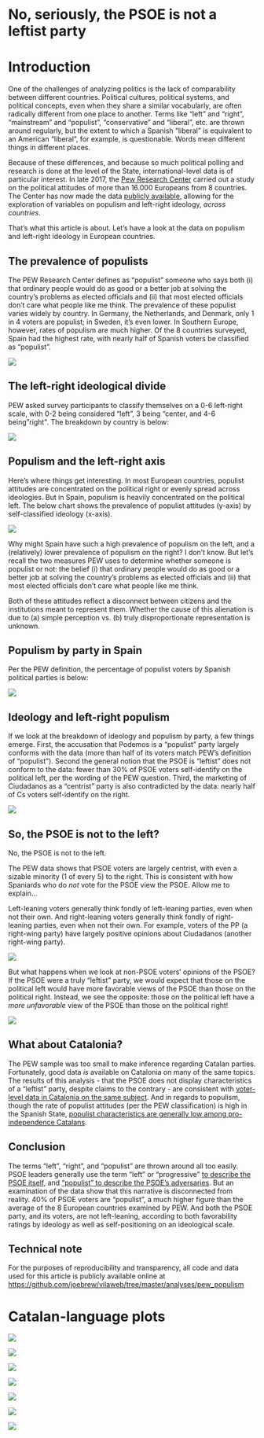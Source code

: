 No, seriously, the PSOE is not a leftist party
================

# Introduction

One of the challenges of analyzing politics is the lack of comparability
between different countries. Political cultures, political systems, and
political concepts, even when they share a similar vocabularly, are
often radically different from one place to another. Terms like “left”
and “right”, “mainstream” and “populist”, “conservative” and “liberal”,
etc. are thrown around regularly, but the extent to which a Spanish
“liberal” is equivalent to an American “liberal”, for example, is
questionable. Words mean different things in different places.

Because of these differences, and because so much political polling and
research is done at the level of the State, international-level data is
of particular interest. In late 2017, the [Pew Research
Center](https://www.pewresearch.org/global/2018/07/12/in-western-europe-populist-parties-tap-anti-establishment-frustration-but-have-little-appeal-across-ideological-divide/)
carried out a study on the political attitudes of more than 16.000
Europeans from 8 countries. The Center has now made the data [publicly
available](https://www.pewresearch.org/download-datasets/), allowing for
the exploration of variables on populism and left-right ideology,
*across countries*.

That’s what this article is about. Let’s have a look at the data on
populism and left-right ideology in European countries.

## The prevalence of populists

The PEW Research Center defines as “populist” someone who says both (i)
that ordinary people would do as good or a better job at solving the
country’s problems as elected officials and (ii) that most elected
officials don’t care what people like me think. The prevalence of these
populist varies widely by country. In Germany, the Netherlands, and
Denmark, only 1 in 4 voters are populist; in Sweden, it’s even lower. In
Southern Europe, however, rates of populism are much higher. Of the 8
countries surveyed, Spain had the highest rate, with nearly half of
Spanish voters be classified as “populist”.

![](figures/unnamed-chunk-2-1.png)<!-- -->

## The left-right ideological divide

PEW asked survey participants to classify themselves on a 0-6 left-right
scale, with 0-2 being considered “left”, 3 being “center, and 4-6
being”right". The breakdown by country is below:

![](figures/unnamed-chunk-3-1.png)<!-- -->

## Populism and the left-right axis

Here’s where things get interesting. In most European countries,
populist attitudes are concentrated on the political right or evenly
spread across ideologies. But in Spain, populism is heavily concentrated
on the political left. The below chart shows the prevalence of populist
attitudes (y-axis) by self-classified ideology (x-axis).

![](figures/unnamed-chunk-4-1.png)<!-- -->

Why might Spain have such a high prevalence of populism on the left, and
a (relatively) lower prevalence of populism on the right? I don’t know.
But let’s recall the two measures PEW uses to determine whether someone
is populist or not: the belief (i) that ordinary people would do as good
or a better job at solving the country’s problems as elected officials
and (ii) that most elected officials don’t care what people like me
think.

Both of these attitudes reflect a disconnect between citizens and the
institutions meant to represent them. Whether the cause of this
alienation is due to (a) simple perception vs. (b) truly
disproportionate representation is unknown.

## Populism by party in Spain

Per the PEW definition, the percentage of populist voters by Spanish
political parties is below:

![](figures/unnamed-chunk-5-1.png)<!-- -->

## Ideology and left-right populism

If we look at the breakdown of ideology and populism by party, a few
things emerge. First, the accusation that Podemos is a “populist” party
largely conforms with the data (more than half of its voters match PEW’s
definition of “populist”). Second the general notion that the PSOE is
“leftist” does not conform to the data: fewer than 30% of PSOE voters
self-identify on the political left, per the wording of the PEW
question. Third, the marketing of Ciudadanos as a “centrist” party is
also contradicted by the data: nearly half of Cs voters self-identify on
the right.

![](figures/unnamed-chunk-6-1.png)<!-- -->

## So, the PSOE is not to the left?

No, the PSOE is not to the left.

The PEW data shows that PSOE voters are largely centrist, with even a
sizable minority (1 of every 5) to the right. This is consistent with
how Spaniards who do *not* vote for the PSOE view the PSOE. Allow me to
explain…

Left-leaning voters generally think fondly of left-leaning parties, even
when not their own. And right-leaning voters generally think fondly of
right-leaning parties, even when not their own. For example, voters of
the PP (a right-wing party) have largely positive opinions about
Ciudadanos (another right-wing party).

![](figures/unnamed-chunk-7-1.png)<!-- -->

But what happens when we look at non-PSOE voters’ opinions of the PSOE?
If the PSOE were a truly “leftist” party, we would expect that those on
the political left would have more favorable views of the PSOE than
those on the political right. Instead, we see the opposite: those on the
political left have a *more unfavorable* view of the PSOE than those on
the political right\!

![](figures/unnamed-chunk-8-1.png)<!-- -->

## What about Catalonia?

The PEW sample was too small to make inference regarding Catalan
parties. Fortunately, good data *is* available on Catalonia on many of
the same topics. The results of this analysis - that the PSOE does not
display characteristics of a “leftist” party, despite claims to the
contrary - are consistent with [voter-level data in Catalonia on the
same
subject](https://www.vilaweb.cat/noticies/no-el-psc-no-es-mes-desquerres-que-el-pdecat/).
And in regards to populism, though the rate of populist attitudes (per
the PEW classification) is high in the Spanish State, [populist
characteristics are generally low among pro-independence
Catalans](https://www.vilaweb.cat/noticies/independentisme-populisme-joe-brew/).

## Conclusion

The terms “left”, “right”, and “populist” are thrown around all too
easily. PSOE leaders generally use the term “left” or “progressive” [to
describe the PSOE
itself](https://twitter.com/search?q=from%3Asanchezcastejon%20izquierda&src=typed_query),
and [“populist” to describe the PSOE’s
adversaries](https://twitter.com/search?q=from%3Asanchezcastejon%20populistas&src=typed_query).
But an examination of the data show that this narrative is disconnected
from reality. 40% of PSOE voters are “populist”, a much higher figure
than the average of the 8 European countries examined by PEW. And both
the PSOE party, and its voters, are not left-leaning, according to both
favorability ratings by ideology as well as self-positioning on an
ideological scale.

## Technical note

For the purposes of reproducibility and transparency, all code and data
used for this article is publicly available online at
<https://github.com/joebrew/vilaweb/tree/master/analyses/pew_populism>

# Catalan-language plots

![](figures/unnamed-chunk-9-1.png)<!-- -->

![](figures/unnamed-chunk-10-1.png)<!-- -->

![](figures/unnamed-chunk-11-1.png)<!-- -->

![](figures/unnamed-chunk-12-1.png)<!-- -->

![](figures/unnamed-chunk-13-1.png)<!-- -->

![](figures/unnamed-chunk-14-1.png)<!-- -->

![](figures/unnamed-chunk-15-1.png)<!-- -->
